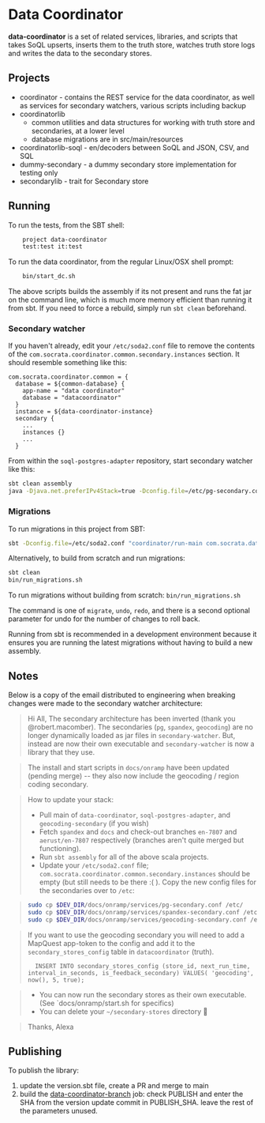 # Data Coordinator

**data-coordinator** is a set of related services, libraries, and scripts that takes SoQL upserts, inserts them to the truth store, watches truth store logs and writes the data to the secondary stores.

## Projects

* coordinator - contains the REST service for the data coordinator, as well as services for secondary watchers, various scripts including backup
* coordinatorlib
  * common utilities and data structures for working with truth store and secondaries, at a lower level
  * database migrations are in src/main/resources
* coordinatorlib-soql - en/decoders between SoQL and JSON, CSV, and SQL
* dummy-secondary - a dummy secondary store implementation for testing only
* secondarylib - trait for Secondary store

## Running

To run the tests, from the SBT shell:

```sh
    project data-coordinator
    test:test it:test
```

To run the data coordinator, from the regular Linux/OSX shell prompt:

```sh
    bin/start_dc.sh
```

The above scripts builds the assembly if its not present and runs the fat jar on the command line, which is much more memory efficient than running it from sbt.  If you need to force a rebuild, simply run `sbt clean` beforehand.

### Secondary watcher

If you haven't already, edit your `/etc/soda2.conf` file to remove the contents of the `com.socrata.coordinator.common.secondary.instances` section. It should resemble something like this:

```
com.socrata.coordinator.common = {
  database = ${common-database} {
    app-name = "data coordinator"
    database = "datacoordinator"
  }
  instance = ${data-coordinator-instance}
  secondary {
    ...
    instances {}
    ...
  }
```

From within the `soql-postgres-adapter` repository, start secondary watcher like this:

```sh
sbt clean assembly
java -Djava.net.preferIPv4Stack=true -Dconfig.file=/etc/pg-secondary.conf -jar store-pg/target/scala-2.10/store-pg-assembly-3.1.4-SNAPSHOT.jar
```

### Migrations

To run migrations in this project from SBT:

```sh
sbt -Dconfig.file=/etc/soda2.conf "coordinator/run-main com.socrata.datacoordinator.primary.MigrateSchema migrate"
```

Alternatively, to build from scratch and run migrations:

```sh
sbt clean
bin/run_migrations.sh
```

To run migrations without building from scratch: `bin/run_migrations.sh`

The command is one of `migrate`, `undo`, `redo`, and there is a second optional parameter for undo for the number of changes to roll back.

Running from sbt is recommended in a development environment because
it ensures you are running the latest migrations without having to build a
new assembly.

## Notes

Below is a copy of the email distributed to engineering when breaking changes were made to the secondary watcher architecture:

>Hi All,
>The secondary architecture has been inverted (thank you @robert.macomber).
>The secondaries (`pg`, `spandex`, `geocoding`) are no longer dynamically
>loaded as jar files in `secondary-watcher`. But, instead are now their own
>executable and `secondary-watcher` is now a library that they use.

>The install and start scripts in `docs/onramp` have been updated (pending merge) -- they also now include the geocoding / region coding secondary.

>How to update your stack:
> - Pull main of `data-coordinator`, `soql-postgres-adapter`, and `geocoding-secondary` (if you wish)
> - Fetch `spandex` and `docs` and check-out branches `en-7807` and `aerust/en-7807` respectively (branches aren't quite merged but functioning).
> - Run `sbt assembly` for all of the above scala projects.
> - Update your `/etc/soda2.conf` file; `com.socrata.coordinator.common.secondary.instances` should be empty (but still needs to be there :( ). Copy the new config files for the secondaries over to `/etc`:

>```sh
>sudo cp $DEV_DIR/docs/onramp/services/pg-secondary.conf /etc/
>sudo cp $DEV_DIR/docs/onramp/services/spandex-secondary.conf /etc/
>sudo cp $DEV_DIR/docs/onramp/services/geocoding-secondary.conf /etc/
>```

>   If you want to use the geocoding secondary you will need to add a MapQuest app-token to the config and add it to the
>      `secondary_stores_config` table in `datacoordinator` (truth).
>
>       INSERT INTO secondary_stores_config (store_id, next_run_time, interval_in_seconds, is_feedback_secondary) VALUES( 'geocoding', now(), 5, true);

> - You can now run the secondary stores as their own executable. (See `docs/onramp/start.sh for specifics)
> - You can delete your `~/secondary-stores` directory :tada:

>Thanks, Alexa

## Publishing

To publish the library:

1. update the version.sbt file, create a PR and merge to main
1. build the [data-coordinator-branch](https://jenkins-build.socrata.com/job/data-coordinator-branch/) job: check PUBLISH and enter the SHA from the version update commit in PUBLISH_SHA. leave the rest of the parameters unused.
